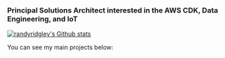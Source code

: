 ### Principal Solutions Architect interested in the AWS CDK, Data Engineering, and IoT

[![randyridgley's Github stats](https://github-readme-stats.vercel.app/api?username=randyridgley)](https://github.com/anuraghazra/github-readme-stats)

You can see my main projects below:

<!--
**randyridgley/randyridgley** is a ✨ _special_ ✨ repository because its `README.md` (this file) appears on your GitHub profile.

Here are some ideas to get you started:

- 🔭 I’m currently working on ...
- 🌱 I’m currently learning ...
- 👯 I’m looking to collaborate on ...
- 🤔 I’m looking for help with ...
- 💬 Ask me about ...
- 📫 How to reach me: ...
- 😄 Pronouns: ...
- ⚡ Fun fact: ...
-->
